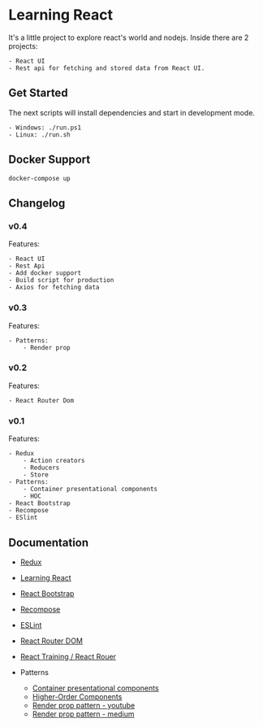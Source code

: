 Learning React
=========================

It's a little project to explore react's world and nodejs. Inside there are 2 projects:
```
- React UI 
- Rest api for fetching and stored data from React UI.
```

## Get Started

The next scripts will install dependencies and start in development mode.
```
- Windows: ./run.ps1
- Linux: ./run.sh
```

## Docker Support

```
docker-compose up
```

## Changelog 

### v0.4
Features:

    - React UI
    - Rest Api
    - Add docker support
    - Build script for production
    - Axios for fetching data

### v0.3
Features:

    - Patterns:
        - Render prop

### v0.2
Features:

    - React Router Dom
    
### v0.1
Features:

    - Redux
        - Action creators
        - Reducers
        - Store
    - Patterns:
        - Container presentational components
        - HOC
    - React Bootstrap
    - Recompose
    - ESlint


## Documentation

- [Redux](http://redux.js.org/docs/basics/UsageWithReact.html)
- [Learning React](https://www.amazon.com/Learning-React-Functional-Development-Redux/dp/1491954620/ref=sr_1_1?s=books&ie=UTF8&qid=1506007190&sr=1-1&keywords=learning+react)
- [React Bootstrap](https://react-bootstrap.github.io/)
- [Recompose](https://github.com/acdlite/recompose)
- [ESLint](https://github.com/eslint/eslint)
- [React Router DOM](https://github.com/ReactTraining/react-router/tree/master/packages/react-router-dom)
- [React Training / React Rouer](https://reacttraining.com/react-router/web/guides/philosophy)

- Patterns
    - [Container presentational components](https://medium.com/@dan_abramov/smart-and-dumb-components-7ca2f9a7c7d0)
    - [Higher-Order Components](https://facebook.github.io/react/docs/higher-order-components.html)
    - [Render prop pattern - youtube](https://www.youtube.com/watch?v=BcVAq3YFiuc)
    - [Render prop pattern - medium](https://cdb.reacttraining.com/use-a-render-prop-50de598f11ce) 
